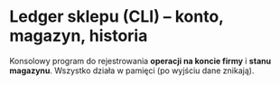 # Ledger sklepu (CLI) – konto, magazyn, historia

Konsolowy program do rejestrowania **operacji na koncie firmy** i **stanu magazynu**. Wszystko działa w pamięci (po wyjściu dane znikają). 
